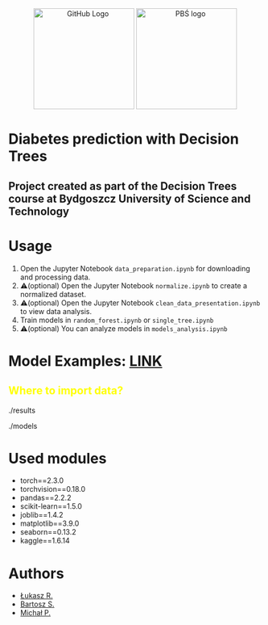 <div align="center">
  <img src="https://github.githubassets.com/images/modules/logos_page/GitHub-Mark.png" alt="GitHub Logo" width="200"/>
  <a href="https://pbs.edu.pl/"><img src='https://encrypted-tbn0.gstatic.com/images?q=tbn:ANd9GcRSIwYHRwq2mZjyqvz-OjAxOMkJp3XO0ul36g&s' alt="PBŚ logo" width="200" /></a>
</div>

# Diabetes prediction with Decision Trees
## Project created as part of the Decision Trees course at Bydgoszcz University of Science and Technology

<h1>Usage</h1>
<ol>
  <li>Open the Jupyter Notebook <code>data_preparation.ipynb</code> for downloading and processing data.</li>
  <li>⚠️(optional) Open the Jupyter Notebook <code>normalize.ipynb</code> to create a normalized dataset.</li>
  <li>⚠️(optional) Open the Jupyter Notebook <code>clean_data_presentation.ipynb</code> to view data analysis.</li>
  <li>Train models in <code>random_forest.ipynb</code> or <code>single_tree.ipynb</code></li>
  <li>⚠️(optional) You can analyze models in <code>models_analysis.ipynb</code></li>
</ol>

<h1>Model Examples: <a href="https://drive.google.com/drive/folders/1-WcRnmj47RGiBNTa2zr3OCgWsVYckza1?usp=sharing">LINK</a></h1>
<h2 style='color: yellow'>Where to import data?</h2>
<p>./results</p>
<p>./models</p>

<h1>Used modules</h1>
<ul>
  <li>torch==2.3.0</li>
  <li>torchvision==0.18.0</li>
  <li>pandas==2.2.2</li>
  <li>scikit-learn==1.5.0</li>
  <li>joblib==1.4.2</li>
  <li>matplotlib==3.9.0</li>
  <li>seaborn==0.13.2</li>
  <li>kaggle==1.6.14</li>
</ul>

<h1>Authors</h1>
<ul>
  <li><a href="https://github.com/LukaszRydz">Łukasz R.</a></li>
  <li><a href="https://github.com/puchacz51">Bartosz S.</a></li>
  <li><a href="https://github.com/michalpl10">Michał P.</a></li>
</ul>

